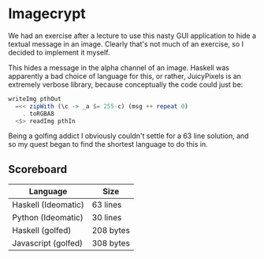 # Imagecrypt

We had an exercise after a lecture to use this nasty GUI application to hide a textual message in an image. Clearly that's not much of an exercise, so I decided to implement it myself.

This hides a message in the alpha channel of an image. Haskell was apparently a bad choice of language for this, or rather, JuicyPixels is an extremely verbose library, because conceptually the code could just be:

```haskell
writeImg pthOut
  =<< zipWith (\c -> _a $= 255-c) (msg ++ repeat 0)
    . toRGBA8
  <$> readImg pthIn
```

Being a golfing addict I obviously couldn't settle for a 63 line solution, and so my quest began to find the shortest language to do this in.

## Scoreboard

| Language            | Size     |
| ------------------- | -------- |
| Haskell (Ideomatic) | 63 lines |
| Python (Ideomatic)  | 30 lines |
| Haskell (golfed)    | 208 bytes |
| Javascript (golfed) | 308 bytes |
